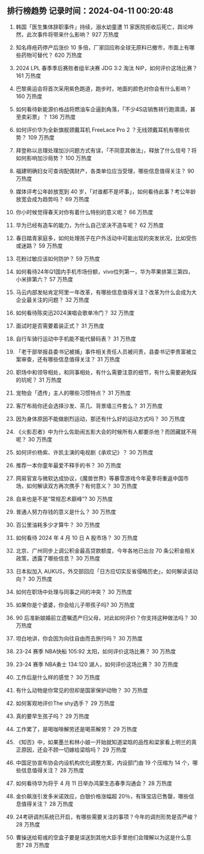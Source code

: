 
## 排行榜趋势 记录时间：2024-04-11 00:20:48
  
  1. 韩国「医生集体辞职事件」持续，溺水幼童遭 11 家医院拒收后死亡，舆论哗然，此次事件将带来什么影响？ 927 万热度
    
  2. 知名痔疮药停产后涨价 10 多倍，厂家回应称全球无原料已撤市，市面上有哪些药物可替代？ 620 万热度
    
  3. 2024 LPL 春季季后赛败者组半决赛 JDG 3:2 淘汰 NIP，如何评价这场比赛？ 161 万热度
    
  4. 巴黎奥运会将首次采用紫色跑道，跑步时，地面的颜色对你会有什么影响？ 160 万热度
    
  5. 如何看待新能源价格战将燃油车企逼到角落，「不少4S店销售转行跑滴滴，甚至卖彩票 ​」？ 136 万热度
    
  6. 如何评价华为全新旗舰颈戴耳机 FreeLace Pro 2 ？无线颈戴耳机有哪些优势？ 109 万热度
    
  7. 拜登称以总理处理加沙问题方式有误，「不同意其做法」，释放了什么信号？将如何影响加沙局势？ 100 万热度
    
  8. 福建明确妇女可查询配偶财产，各类单位应当受理，哪些信息值得关注？ 90 万热度
    
  9. 媒体评考公年龄放宽到 40 岁，「对谁都不是坏事」，如何看待此事？考公年龄放宽会成为趋势吗？ 69 万热度
    
  10. 你小时候觉得春天对你有着什么特别的意义呢？ 66 万热度
    
  11. 华为已经有造车的能力，为什么自己坚决不造车呢？ 62 万热度
    
  12. 春日踏青家庭多，如何处理孩子在户外活动中可能出现的突发状况，比如受伤或迷路？ 59 万热度
    
  13. 花粉过敏应该如何防护？ 59 万热度
    
  14. 如何看待24年Q1国内手机市场份额，vivo位列第一，华为苹果排第三第四，小米排第六？ 57 万热度
    
  15. 马云内部发帖肯定阿里一年改革，有哪些信息值得关注？改革为什么会成为大企业最关注的问题？ 32 万热度
    
  16. 如何看待陈奕迅2024演唱会歌单冷门？ 32 万热度
    
  17. 面试时是否需要着装正式？ 31 万热度
    
  18. 自行车骑行运动中手机能不能代替码表？ 31 万热度
    
  19. 「老干部举报县委书记被捕」事件相关责任人员被问责，县委书记李贵富被立案审查，还有哪些信息值得关注？ 31 万热度
    
  20. 职场中和领导相处，和同事相处，有什么需要注意的细节，有什么需要避免踩的坑呢？ 31 万热度
    
  21. 宠物会「遗传」主人的哪些习惯特点？ 31 万热度
    
  22. 客厅布局你还会选择沙发、茶几、背景墙三件套么？ 31 万热度
    
  23. 因为身体原因不能做剧烈运动，那还有什么好的运动方式吗？ 30 万热度
    
  24. 《火影忍者》中为什么佐助闹五影大会的时候所有人都要杀他？而团藏就不用呢？ 30 万热度
    
  25. 如何评价杨紫、许凯主演的电视剧《承欢记》？ 30 万热度
    
  26. 推荐一本你童年最爱不释手的书？ 30 万热度
    
  27. 网易官宣与微软达成协议，《魔兽世界》等暴雪游戏今年夏季将重返中国市场，如何解读双方再次携手？有何意义？ 30 万热度
    
  28. 自来也是不是“常规忍术巅峰”? 30 万热度
    
  29. 普通人努力存钱的意义是什么？ 30 万热度
    
  30. 百公里油耗多少才算牛？ 30 万热度
    
  31. 如何看待 2024 年 4 月 10 日 A 股市场？ 30 万热度
    
  32. 北京、广州同步上调公积金最高贷款额度，今年各地已出台 70 条公积金相关政策，透露了哪些信息？ 30 万热度
    
  33. 日本拟加入 AUKUS，外交部回应「日方应切实反省侵略历史」，如何解读该动向？ 30 万热度
    
  34. 如何在职场中处理与同事之间的冲突？ 30 万热度
    
  35. 如果你是个婆婆，你会给儿子带孩子吗? 30 万热度
    
  36. 90 后准新娘婚前立遗嘱遗产归父母，对此如何评价？你支持这种做法吗？ 30 万热度
    
  37. 坦白地讲，你会因为向往自由而去旅行吗？ 30 万热度
    
  38. 23-24 赛季 NBA快船 105:92 太阳，如何评价这场比赛？ 30 万热度
    
  39. 23-24 赛季 NBA勇士 134:120 湖人，如何评价这场比赛？ 30 万热度
    
  40. 工作后是什么样的感觉？ 30 万热度
    
  41. 有什么动物是你常见的但却是国家保护动物？ 30 万热度
    
  42. 如何客观地评价The shy选手？ 29 万热度
    
  43. 真的要早生孩子吗？ 29 万热度
    
  44. 工作累了，是喝咖啡解劳还是喝茶解劳？ 29 万热度
    
  45. 《知否》中，如果墨兰和林小娘一开始就知道梁晗的品性和梁家看上明兰的真正原因，还会不顾一切嫁给梁晗吗？ 29 万热度
    
  46. 中国足协宣布协会内设机构优化调整方案，内设部门由 19 个压缩为 14 个，哪些信息值得关注？ 28 万热度
    
  47. 如何看待华为将于 4 月 11 日举办鸿蒙生态春季沟通会？ 28 万热度
    
  48. 金价飙涨引发多米诺效应，白银价格涨幅超 20％，有珠宝店已售罄，哪些信息值得关注？ 28 万热度
    
  49. 24考研调剂系统已开启，有哪些需要关注的事项？今年的调剂形势是否严峻？ 28 万热度
    
  50. 曹操送给荀彧的空盒子要是误送到其他大臣手里他们会理解以为这是什么意思? 28 万热度
    